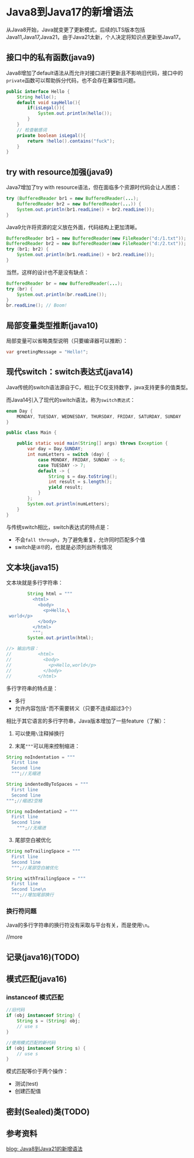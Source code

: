 # Java8到Java17的新增语法

从Java8开始，Java就变更了更新模式，后续的LTS版本包括Java11,Java17,Java21，由于Java21太新，个人决定将知识点更新至Java17。

## 接口中的私有函数(java9)

Java8增加了default语法从而允许对接口进行更新且不影响旧代码，接口中的`private`函数可以帮助拆分代码，也不会存在兼容性问题。

```java
public interface Hello {
    String hello();
    default void sayHello(){
        if(isLegal()){
            System.out.println(hello());
        }
    }
	// 检查敏感词
    private boolean isLegal(){
        return !hello().contains("fuck");
    }
}
```

## try with resource加强(java9)

Java7增加了try with resource语法，但在面临多个资源时代码会让人困惑：

```java
try (BufferedReader br1 = new BufferedReader(...);
    BufferedReader br2 = new BufferedReader(...)) {
    System.out.println(br1.readLine() + br2.readLine());
}
```

Java9允许将资源的定义放在外面，代码结构上更加清晰。

```java
BufferedReader br1 = new BufferedReader(new FileReader("d:/1.txt"));
BufferedReader br2 = new BufferedReader(new FileReader("d:/2.txt"));
try (br1; br2) {
    System.out.println(br1.readLine() + br2.readLine());
}
```

当然，这样的设计也不是没有缺点：

```java
BufferedReader br = new BufferedReader(...);
try (br) {
    System.out.println(br.readLine());
}
br.readLine(); // Boom!
```

## 局部变量类型推断(java10)

局部变量可以省略类型说明（只要编译器可以推断）：

```java
var greetingMessage = "Hello!";
```

## 现代switch：switch表达式(java14)

Java传统的switch语法源自于C，相比于C仅支持数字，java支持更多的值类型。

而Java14引入了现代的switch语法，称为`switch表达式`：

```java
enum Day {
    MONDAY, TUESDAY, WEDNESDAY, THURSDAY, FRIDAY, SATURDAY, SUNDAY
}

public class Main {

    public static void main(String[] args) throws Exception {
        var day = Day.SUNDAY;
        int numLetters = switch (day) {
            case MONDAY, FRIDAY, SUNDAY -> 6;
            case TUESDAY -> 7;
            default -> {
                String s = day.toString();
                int result = s.length();
                yield result;
            }
        };
        System.out.println(numLetters);
    }
}
```

与传统switch相比，switch表达式的特点是：

- 不会`fall through`，为了避免重复，允许同时匹配多个值
- switch是`详尽`的，也就是必须列出所有情况

## 文本块(java15)

文本块就是多行字符串：

```java
        String html = """
          <html>
            <body>
              <p>Hello,\
 world</p>
            </body>
          </html>
          """;
        System.out.println(html);

//> 输出内容：
//          <html>
//            <body>
//              <p>Hello,world</p>
//            </body>
//          </html>
```

多行字符串的特点是：

- 多行
- 允许内容包括`"`而不需要转义（只要不连续超过3个）

相比于其它语言的多行字符串，Java版本增加了一些feature（了解）：

1) 可以使用`\`注释掉换行

2) 末尾`"""`可以用来控制缩进：

```java
String noIndentation = """
  First line
  Second line
  """;//无缩进

String indentedByToSpaces = """
  First line
  Second line
""";//缩进2空格

String noIndentation2 = """
  First line
  Second line
    """;//无缩进
```

3) 尾部空白被优化

```java
String noTrailingSpace = """
  First line
  Second line
  """;//尾部空白被优化

String withTrailingSpace = """
  First line
  Second line\n
  """;//增加尾部换行
```

### 换行符问题

Java的多行字符串的换行符没有采取与平台有关，而是使用`\n`。

//more

## 记录(java16)(TODO)

## 模式匹配(java16)

### instanceof 模式匹配

```java
//旧代码
if (obj instanceof String) {
    String s = (String) obj;
    // use s
}

//使用模式匹配的新代码
if (obj instanceof String s) {
    // use s
}
```

模式匹配等价于两个操作：

- 测试(test)
- 创建匹配值

## 密封(Sealed)类(TODO)


## 参考资料

[blog: Java8到Java21的新增语法](https://advancedweb.hu/new-language-features-since-java-8-to-21)